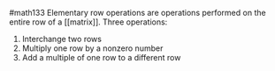 #math133 
Elementary row operations are operations performed on the entire row of a [[matrix]]. 
Three operations:
1. Interchange two rows
2. Multiply one row by a nonzero number
3. Add a multiple of one row to a different row